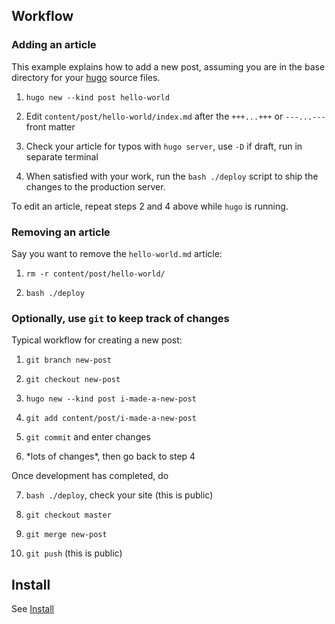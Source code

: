 ## Workflow 

### Adding an article

This example explains how to add a new post, assuming you are in the base directory for your [hugo](https://github.com/gohugoio/hugo) source files.

1. `hugo new --kind post hello-world`

2. Edit `content/post/hello-world/index.md` after the `+++...+++` or `---...---` front matter

3. Check your article for typos with `hugo server`, use `-D` if draft, run in separate terminal

4. When satisfied with your work, run the `bash ./deploy` script to ship the changes to the production server.

To edit an article, repeat steps 2 and 4 above while `hugo` is running.

### Removing an article

Say you want to remove the `hello-world.md` article:

1. `rm -r content/post/hello-world/`

2. `bash ./deploy`

### Optionally, use `git` to keep track of changes

Typical workflow for creating a new post:

1. `git branch new-post`

2. `git checkout new-post`

3. `hugo new --kind post i-made-a-new-post`

4. `git add content/post/i-made-a-new-post`

5. `git commit` and enter changes

6. \*lots of changes\*, then go back to step 4

Once development has completed, do 

7. `bash ./deploy`, check your site (this is public)
 
9. `git checkout master`

10. `git merge new-post`

11. `git push` (this is public)

## Install

See [Install](INSTALL.md)